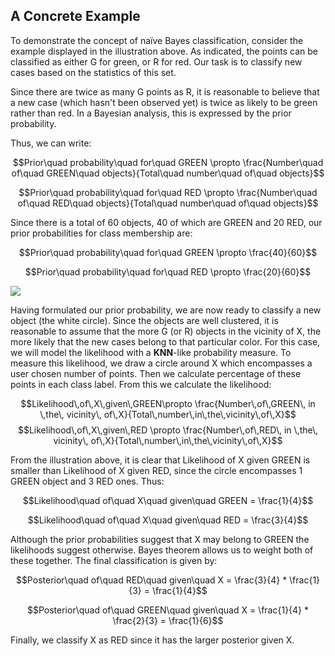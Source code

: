 ## A Concrete Example

To demonstrate the concept of naïve Bayes classification, consider the example displayed in the illustration above. As indicated, the points can be classified as either G for green, or R for red. Our task is to classify new cases based on the statistics of this set.

Since there are twice as many G points as R, it is reasonable to believe that a new case \(which hasn't been observed yet\) is twice as likely to be green rather than red. In a Bayesian analysis, this is expressed by the prior probability.

Thus, we can write:

$$Prior\quad probability\quad for\quad GREEN \propto \frac{Number\quad of\quad GREEN\quad objects}{Total\quad number\quad of\quad objects}$$

$$Prior\quad probability\quad for\quad RED \propto \frac{Number\quad of\quad RED\quad objects}{Total\quad number\quad of\quad objects}$$

Since there is a total of 60 objects, 40 of which are GREEN and 20 RED, our prior probabilities for class membership are:

$$Prior\quad probability\quad for\quad GREEN \propto \frac{40}{60}$$

$$Prior\quad probability\quad for\quad RED \propto \frac{20}{60}$$

![](/assets/nb_concrete_example.png)

Having formulated our prior probability, we are now ready to classify a new object \(the white circle\). Since the objects are well clustered, it is reasonable to assume that the more G \(or R\) objects in the vicinity of X, the more likely that the new cases belong to that particular color. For this case, we will model the likelihood with a **KNN**-like probability measure. To measure this likelihood, we draw a circle around X which encompasses a user chosen number of points. Then we calculate percentage of these points in each class label. From this we calculate the likelihood:

$$Likelihood\,of\,X\,given\,GREEN\propto \frac{Number\,of\,GREEN\, in \,the\, vicinity\, of\,X}{Total\,number\,in\,the\,vicinity\,of\,X}$$
$$Likelihood\,of\,X\,given\,RED \propto \frac{Number\,of\,RED\, in \,the\, vicinity\, of\,X}{Total\,number\,in\,the\,vicinity\,of\,X}$$

From the illustration above, it is clear that Likelihood of X given GREEN is smaller than Likelihood of X given RED, since the circle encompasses 1 GREEN object and 3 RED ones. Thus:

$$Likelihood\quad of\quad X\quad given\quad GREEN = \frac{1}{4}$$

$$Likelihood\quad of\quad X\quad given\quad RED = \frac{3}{4}$$

Although the prior probabilities suggest that X may belong to GREEN the likelihoods suggest otherwise. Bayes theorem allows us to weight both of these together. The final classification is given by:

$$Posterior\quad of\quad RED\quad given\quad X = \frac{3}{4} * \frac{1}{3} = \frac{1}{4}$$

$$Posterior\quad of\quad GREEN\quad given\quad X = \frac{1}{4} * \frac{2}{3} = \frac{1}{6}$$

Finally, we classify X as RED since it has the larger posterior given X.

